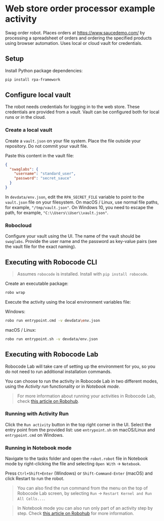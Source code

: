 # Web store order processor example activity

Swag order robot. Places orders at https://www.saucedemo.com/ by processing a
spreadsheet of orders and ordering the specified products using browser
automation. Uses local or cloud vault for credentials.

## Setup

Install Python package dependencies:

```bash
pip install rpa-framework
```

## Configure local vault

The robot needs credentials for logging in to the web store. These credentials
are provided from a _vault_. Vault can be configured both for local runs or in
the cloud.

### Create a local vault

Create a `vault.json` on your file system. Place the file outside your
repository. Do not commit your vault file.

Paste this content in the vault file:

```json
{
  "swaglabs": {
    "username": "standard_user",
    "password": "secret_sauce"
  }
}
```

In `devdata/env.json`, edit the `RPA_SECRET_FILE` variable to point to the
`vault.json` file on your filesystem. On macOS / Linux, use normal file paths,
for example, `"/tmp/vault.json"`. On Windows 10, you need to escape the path, for
example, `"C:\\Users\\User\\vault.json"`.

### Robocloud

Configure your vault using the UI. The name of the vault should be `swaglabs`.
Provide the user name and the password as key-value pairs (see the vault file
for the exact naming).

## Executing with Robocode CLI

> Assumes `robocode` is installed. Install with `pip install robocode`.

Create an executable package:

```bash
robo wrap
```

Execute the activity using the local environment variables file:

Windows:

```bash
robo run entrypoint.cmd -v devdata\env.json
```

macOS / Linux:

```bash
robo run entrypoint.sh -v devdata/env.json
```

## Executing with Robocode Lab

Robocode Lab will take care of setting up the environment for you, so you do not need to run additional installation commands.

You can choose to run the activity in Robocode Lab in two different modes, using the _Activity run_ functionality or in _Notebook mode_.

> For more information about running your activities in Robocode Lab, check [this article on Robohub](https://hub.robocorp.com/development/robocode-documentation/running-robots-in-robocode-lab).

### Running with Activity Run

Click the `Run activity` button in the top right corner in the UI.
Select the entry point from the provided list: use `entrypoint.sh` on macOS/Linux and `entrypoint.cmd` on Windows.

### Running in Notebook mode

Navigate to the tasks folder and open the `robot.robot` file in Notebook mode by right-clicking the file and selecting `Open With` -> `Notebook`.

Press `Ctrl+Shift+Enter` (Windows) or `Shift-Command-Enter` (macOS) and click Restart to run the robot.

> You can also find the run command from the menu on the top of Robocode Lab screen, by selecting `Run` -> `Restart Kernel and Run All Cells...`.

> In Notebook mode you can also run only part of an activity step by step. Check [this article on Robohub](https://hub.robocorp.com/development/robocode-documentation/running-robots-in-robocode-lab) for more information.
